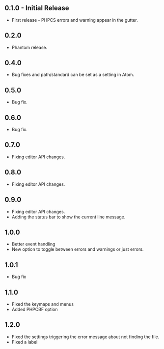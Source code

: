 ## 0.1.0 - Initial Release
* First release - PHPCS errors and warning appear in the gutter.
## 0.2.0
* Phantom release.
## 0.4.0
* Bug fixes and path/standard can be set as a setting in Atom.
## 0.5.0
* Bug fix.
## 0.6.0
* Bug fix.
## 0.7.0
* Fixing editor API changes.
## 0.8.0
* Fixing editor API changes.
## 0.9.0
* Fixing editor API changes.
* Adding the status bar to show the current line message.
## 1.0.0
* Better event handling
* New option to toggle between errors and warnings or just errors.
## 1.0.1
* Bug fix
## 1.1.0
* Fixed the keymaps and menus
* Added PHPCBF option
## 1.2.0
* Fixed the settings triggering the error message about not finding the file.
* Fixed a label
